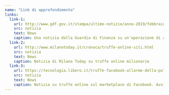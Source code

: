 ```yaml
---
name: "Link di approfondimento"
links:
  link-1:
    url: http://www.gdf.gov.it/stampa/ultime-notizie/anno-2019/febbraio/operazione-fake-commerce-arrestati-truffatori-online-dei-cicloamatori 
    src: notizia
    text: News
    caption: Una notizia dalla Guardia di Finanza su un'operazione di arresto di truffatori online.
  link-2:
    url: http://www.milanotoday.it/cronaca/truffe-online-siti.html
    src: notizia
    text: News
    caption: Notizia di Milano Today su truffe online milionarie
  link-3:
    url: https://tecnologia.libero.it/truffe-facebook-allarme-della-polizia-occhio-ai-prodotti-scontati-2447
    src: notizia
    text: News
    caption: Notizia su truffe online sul marketplace di Facebook. Avviso della Polizia
---
```

